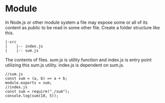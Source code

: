 # Module
In Node.js or other module system a file may expose some or all of its content as public to be read in some other file. Create a folder structure like this.

    |-src
	|    |-- index.js
	|    |-- sum.js

The contents of files. sum.js is utility function and index.js is entry point utilizing this sum.js utility. index.js is dependent on sum.js.

    //sum.js 
    const sum = (a, b) => a + b;
    module.exports = sum;
    //index.js
    const sum = require("./sum");
    console.log(sum(10, 5));

<!--stackedit_data:
eyJoaXN0b3J5IjpbLTE2NjM5MTM3MjQsLTQwMTgwNzgyMCwtMj
A4ODc0NjYxMl19
-->